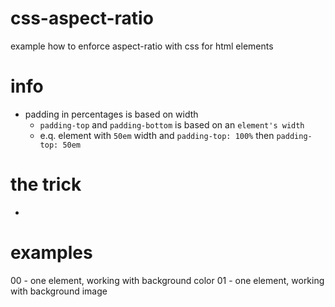 # css-aspect-ratio
example how to enforce aspect-ratio with css for html elements

# info
- padding in percentages is based on width
    - `padding-top` and `padding-bottom` is based on an `element's width`
    - e.q. element with `50em` width and `padding-top: 100%` then `padding-top: 50em`

# the trick
- 

# examples
00 - one element, working with background color
01 - one element, working with background image
